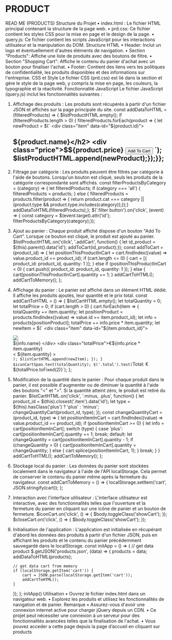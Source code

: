 # PRODUCT
READ ME (PRODUCTS)
Structure du Projet
•	index.html : Le fichier HTML principal contenant la structure de la page web.
•	prd.css: Ce fichier contient les styles CSS pour la mise en page et le design de la page.
•	query.js: Ce fichier contient les scripts JavaScript pour les interactions utilisateur et la manipulation du DOM.
Structure HTML
•	Header: Inclut un logo et éventuellement d'autres éléments de navigation.
•	Section "Products": Affiche une liste de produits avec des boutons de filtre.
•	Section "Shopping Cart": Affiche le contenu du panier d'achat avec un bouton pour finaliser l'achat.
•	Footer: Contient des liens vers les politiques de confidentialité, les produits disponibles et des informations sur l'entreprise.
CSS et Style
Le fichier CSS (prd.css) est lié dans la section <head> et gère le style de la page web, y compris la mise en page, les couleurs, la typographie et la réactivité.
Fonctionnalité JavaScript
Le fichier JavaScript (query.js) inclut les fonctionnalités suivantes :
1.	Affichage des produits : Les produits sont récupérés à partir d'un fichier JSON et affichés sur la page principale du site.
const addDataToHTML = (filteredProducts) => {
    $listProductHTML.empty();
    if (filteredProducts.length > 0) {
        filteredProducts.forEach(product => {
            let newProduct = $(`
                <div class="item" data-id="${product.id}">
                    <img src="${product.image}" alt="">
                    <h2>${product.name}</h2>
                    <div class="price">$${product.price}</div>
                    <button class="addCart">Add To Cart</button>
                </div>
            `);
            $listProductHTML.append(newProduct);});}};

2.	Filtrage par catégorie : Les produits peuvent être filtrés par catégorie à l'aide de boutons. Lorsqu'un bouton est cliqué, seuls les produits de la catégorie correspondante sont affichés.
const filterProductsByCategory = (category) => {
    let filteredProducts;
    if (category === 'all') {
        filteredProducts = products;
    } else  {
        filteredProducts = products.filter(product => {
            return product.cat === category || (product.type && product.type.includes(category));});}
 addDataToHTML(filteredProducts);};
$('.filter button').on('click', (event) => {
    const category = $(event.target).attr('id');
    filterProductsByCategory(category);});

3.	Ajout au panier : Chaque produit affiché dispose d'un bouton "Add To Cart". Lorsque ce bouton est cliqué, le produit est ajouté au panier.
$listProductHTML.on('click', '.addCart', function() {
    let id_product = $(this).parent().data('id');
    addToCart(id_product);});
const addToCart = (product_id) => {
    let positionThisProductInCart = cart.findIndex((value) => value.product_id == product_id);
    if (cart.length <= 0) {
        cart = [{
            product_id: product_id,
            quantity: 1
       }];
    } else if (positionThisProductInCart < 0) {
        cart.push({
            product_id: product_id,
            quantity: 1
        });
    } else {
        cart[positionThisProductInCart].quantity += 1;
    }
    addCartToHTML();
    addCartToMemory();
};
4.	Affichage du panier : Le panier est affiché dans un élément HTML dédié. Il affiche les produits ajoutés, leur quantité et le prix total.
const addCartToHTML = () => {
    $listCartHTML.empty();
    let totalQuantity = 0;
    let totalPrice = 0;
    if (cart.length > 0) {
        cart.forEach(item => {
            totalQuantity += item.quantity;
            let positionProduct = products.findIndex((value) => value.id == item.product_id);
            let info = products[positionProduct];
            totalPrice += info.price * item.quantity;
            let newItem = $(`
                <div class="item" data-id="${item.product_id}">
                    <div class="image">
                        <img src="${info.image}">
                   </div>
                    <div class="name">
                        ${info.name}
                    </div>
                    <div class="totalPrice">€${info.price * item.quantity}</div>
                    <div class="quantity">
                        <span class="minus"><</span>
                        <span>${item.quantity}</span>
                        <span class="plus">></span>
                    </div>
                </div>
            `);
            $listCartHTML.append(newItem);
        });
    }
    $iconCartSpan.text(totalQuantity);
    $('.total').text(`Total: €${totalPrice.toFixed(2)}`);
};
5.	Modification de la quantité dans le panier : Pour chaque produit dans le panier, il est possible d'augmenter ou de diminuer la quantité à l'aide des boutons "<" et ">". Si la quantité atteint zéro, le produit est retiré du panier.
$listCartHTML.on('click', '.minus, .plus', function() {
    let product_id = $(this).closest('.item').data('id');
    let type = $(this).hasClass('plus') ? 'plus' : 'minus';
    changeQuantityCart(product_id, type);
});
const changeQuantityCart = (product_id, type) => {
    let positionItemInCart = cart.findIndex((value) => value.product_id == product_id);
    if (positionItemInCart >= 0) {
        let info = cart[positionItemInCart];
        switch (type) {
            case 'plus':
                cart[positionItemInCart].quantity += 1;
                break;
            default:
                let changeQuantity = cart[positionItemInCart].quantity - 1;
                if (changeQuantity > 0) {
                    cart[positionItemInCart].quantity = changeQuantity;
                } else {
                    cart.splice(positionItemInCart, 1);
                }
                break;
        }
    }
    addCartToHTML();
    addCartToMemory();
};
6.	Stockage local du panier : Les données du panier sont stockées localement dans le navigateur à l'aide de l'API localStorage. Cela permet de conserver le contenu du panier même après la fermeture du navigateur.
const addCartToMemory = () => {
    localStorage.setItem('cart', JSON.stringify(cart));
};
7.	Interaction avec l'interface utilisateur : L'interface utilisateur est interactive, avec des fonctionnalités telles que l'ouverture et la fermeture du panier en cliquant sur une icône de panier et un bouton de fermeture.
$iconCart.on('click', () => {
    $body.toggleClass('showCart');
});
$closeCart.on('click', () => {
    $body.toggleClass('showCart');
});
8.	Initialisation de l'application : L'application est initialisée en récupérant d'abord les données des produits à partir d'un fichier JSON, puis en affichant les produits et le contenu du panier précédemment sauvegardé dans le localStorage.
const initApp = () => {
    // get data product
    $.getJSON('products.json', (data) => {
        products = data;
        addDataToHTML(products);

        // get data cart from memory
        if (localStorage.getItem('cart')) {
            cart = JSON.parse(localStorage.getItem('cart'));
            addCartToHTML();
        }
    });
};
initApp()
Utilisation
•	Ouvrez le fichier index.html dans un navigateur web.
•	Explorez les produits et utilisez les fonctionnalités de navigation et de panier.
Remarque
•	Assurez-vous d'avoir une connexion internet active pour charger jQuery depuis un CDN.
•	Ce projet peut nécessiter une connexion à un serveur pour des fonctionnalités avancées telles que la finalisation de l'achat.
•	Vous pouvez acceder a cette page depuis la page d’accueil en cliquant sur products

